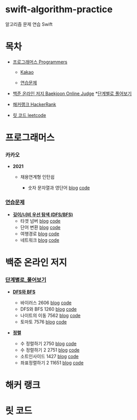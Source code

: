 # swift-algorithm-practice

  

알고리즘 문제 연습 Swift

  

# 목차

* [프로그래머스 Programmers](#프로그래머스)

    * [Kakao](#카카오)

    * [연습문제](#연습문제)

* [백준 온라인 저지 Baekjoon Online Judge](#백준-온라인-저지)
    *[단계별로 풀어보기](#단계별로_풀어보기)

* [해커랭크 HackerRank](#해커-랭크)

* [릿 코드 leetcode](#릿-코드)

  

# 프로그래머스

### 카카오

* **2021**

    * 채용연계형 인턴쉽

        * 숫자 문자열과 영단어 [blog](https://keeplo.tistory.com/310)  [code](https://github.com/Keeplo/swift-algorithm-practice/blob/main/programmers-practice/Kakao/2021/인턴/숫자_문자열과_영단어/main.swift)

  

### [연습문제](https://programmers.co.kr/learn/challenges)

*  **[깊이/너비 우선 탐색 (DFS/BFS)](https://programmers.co.kr/learn/courses/30/parts/12421)**
    * 타겟 넘버 [blog](https://keeplo.tistory.com/297)  [code](https://github.com/Keeplo/swift-algorithm-practice/blob/main/programmers-practice/DFS_BFS/타깃_넘버/main.swift)
    * 단어 변환 [blog](https://keeplo.tistory.com/298)  [code](https://github.com/Keeplo/swift-algorithm-practice/blob/main/programmers-practice/DFS_BFS/단어_변환/main.swift)
    * 여행경로 [blog](https://keeplo.tistory.com/302)  [code](https://github.com/Keeplo/swift-algorithm-practice/blob/main/programmers-practice/DFS_BFS/여행경로/main.swift)
    * 네트워크 [blog](https://keeplo.tistory.com/303)  [code](https://github.com/Keeplo/swift-algorithm-practice/blob/main/programmers-practice/DFS_BFS/네트워크/main.swift)

  

  

# 백준 온라인 저지

### [단계별로_풀어보기](https://www.acmicpc.net/step)
* **[DFS와 BFS](https://www.acmicpc.net/step/24)**
    * 바이러스 2606 [blog](https://keeplo.tistory.com/312) [code](https://github.com/Keeplo/swift-algorithm-practice/blob/main/baekjoon_online_judge-practice/DFS/바이러스_2606/main.swift)
    * DFS와 BFS 1260 [blog](https://velog.io/@keeplo/BOJ-DFS와-BFS-1260) [code](https://github.com/Keeplo/swift-algorithm-practice/blob/main/baekjoon_online_judge-practice/DFS/DFS와_BFS_1260/main.swift)
    * 나이트의 이동 7562 [blog](https://velog.io/@keeplo/BOJ-나이트의이동7562) [code](https://github.com/Keeplo/swift-algorithm-practice/blob/main/baekjoon_online_judge-practice/BFS/나이트의_이동_7562/main.swift)
    * 토마토 7576 [blog](https://velog.io/@keeplo/BOJ-토마토7576) [code](https://github.com/Keeplo/swift-algorithm-practice/blob/main/baekjoon_online_judge-practice/BFS/토마토_7576/main.swift)
  
* **[정렬](https://www.acmicpc.net/step/9)**
    * 수 정렬하기 2750 [blog](https://velog.io/@keeplo/BOJ-수정렬하기2750) [code](https://github.com/Keeplo/swift-algorithm-practice/blob/main/baekjoon_online_judge-practice/정렬/수_정렬하기_2750/main.swift)
    * 수 정렬하기 2 2751 [blog](https://velog.io/@keeplo/BOJ-수정렬하기2-2751) [code](https://github.com/Keeplo/swift-algorithm-practice/blob/main/baekjoon_online_judge-practice/정렬/수_정렬하기_2_2751/main.swift)
    * 소트인사이드 1427 [blog](https://velog.io/@keeplo/BOJ-소트인사이드1427) [code](https://github.com/Keeplo/swift-algorithm-practice/blob/main/baekjoon_online_judge-practice/정렬/소트인사이드_1427/main.swift)
    * 좌표정렬하기 2 11651 [blog](https://velog.io/@keeplo/BOJ-좌표정렬하기2-11651) [code](https://github.com/Keeplo/swift-algorithm-practice/blob/main/baekjoon_online_judge-practice/정렬/좌표정렬하기_2_11651/main.swift)
    
# 해커 랭크

  

  

# 릿 코드
